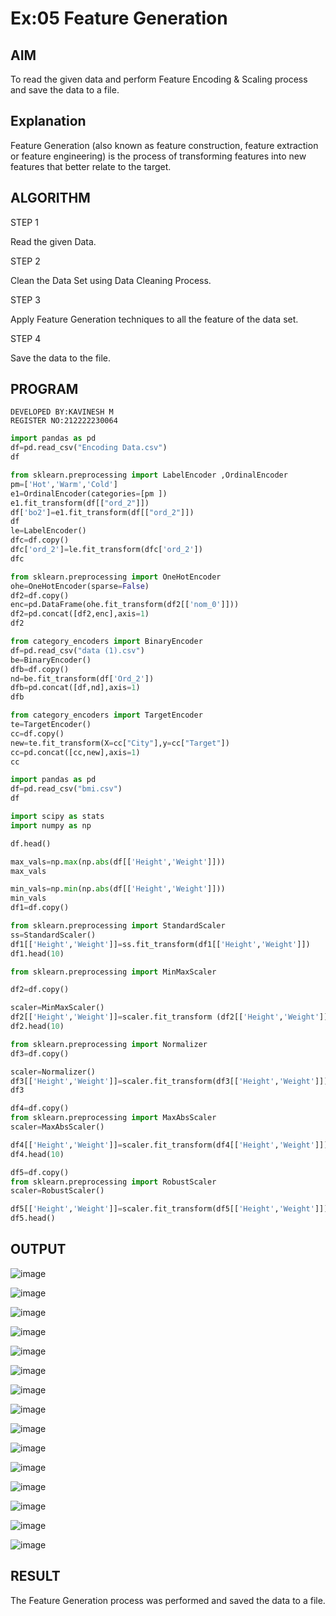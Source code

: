 # Ex:05 Feature Generation
## AIM
To read the given data and perform  Feature Encoding & Scaling process and save the data to a file.

## Explanation

Feature Generation (also known as feature construction, feature extraction or feature engineering) is the process of transforming features into new features that better relate to the target.

## ALGORITHM

STEP 1

Read the given Data.

STEP 2

Clean the Data Set using Data Cleaning Process.

STEP 3

Apply Feature Generation techniques to all the feature of the data set.

STEP 4

Save the data to the file.
## PROGRAM
```
DEVELOPED BY:KAVINESH M
REGISTER NO:212222230064
```
```python
import pandas as pd
df=pd.read_csv("Encoding Data.csv")
df

from sklearn.preprocessing import LabelEncoder ,OrdinalEncoder
pm=['Hot','Warm','Cold']
e1=OrdinalEncoder(categories=[pm ])
e1.fit_transform(df[["ord_2"]])
df['bo2']=e1.fit_transform(df[["ord_2"]])
df
le=LabelEncoder()
dfc=df.copy()
dfc['ord_2']=le.fit_transform(dfc['ord_2'])
dfc

from sklearn.preprocessing import OneHotEncoder
ohe=OneHotEncoder(sparse=False)
df2=df.copy()
enc=pd.DataFrame(ohe.fit_transform(df2[['nom_0']]))
df2=pd.concat([df2,enc],axis=1)
df2

from category_encoders import BinaryEncoder
df=pd.read_csv("data (1).csv")
be=BinaryEncoder()
dfb=df.copy()
nd=be.fit_transform(df['Ord_2'])
dfb=pd.concat([df,nd],axis=1)
dfb

from category_encoders import TargetEncoder
te=TargetEncoder()
cc=df.copy()
new=te.fit_transform(X=cc["City"],y=cc["Target"])
cc=pd.concat([cc,new],axis=1)
cc

import pandas as pd
df=pd.read_csv("bmi.csv")
df

import scipy as stats
import numpy as np

df.head()

max_vals=np.max(np.abs(df[['Height','Weight']]))
max_vals

min_vals=np.min(np.abs(df[['Height','Weight']]))
min_vals
df1=df.copy()

from sklearn.preprocessing import StandardScaler
ss=StandardScaler()
df1[['Height','Weight']]=ss.fit_transform(df1[['Height','Weight']])
df1.head(10)

from sklearn.preprocessing import MinMaxScaler

df2=df.copy()

scaler=MinMaxScaler()
df2[['Height','Weight']]=scaler.fit_transform (df2[['Height','Weight']])
df2.head(10)

from sklearn.preprocessing import Normalizer
df3=df.copy()

scaler=Normalizer()
df3[['Height','Weight']]=scaler.fit_transform(df3[['Height','Weight']])
df3

df4=df.copy()
from sklearn.preprocessing import MaxAbsScaler
scaler=MaxAbsScaler()

df4[['Height','Weight']]=scaler.fit_transform(df4[['Height','Weight']])
df4.head(10)

df5=df.copy()
from sklearn.preprocessing import RobustScaler
scaler=RobustScaler()

df5[['Height','Weight']]=scaler.fit_transform(df5[['Height','Weight']])
df5.head()
```
## OUTPUT
![image](https://github.com/kavinesh8476/ODD2023-Datascience-Ex-05/assets/118466561/86d6c7e0-4ccb-444e-be21-007d564961eb)

![image](https://github.com/kavinesh8476/ODD2023-Datascience-Ex-05/assets/118466561/a211ea1e-7038-4cd4-8a27-20d93a4c5df5)

![image](https://github.com/kavinesh8476/ODD2023-Datascience-Ex-05/assets/118466561/ceac1dd8-6c23-4830-bd95-a678b62da9ff)

![image](https://github.com/kavinesh8476/ODD2023-Datascience-Ex-05/assets/118466561/f6118f33-5421-4919-827a-b71863175989)

![image](https://github.com/kavinesh8476/ODD2023-Datascience-Ex-05/assets/118466561/03dbc217-e5e2-4f56-8348-0ecc9d256e33)

![image](https://github.com/kavinesh8476/ODD2023-Datascience-Ex-05/assets/118466561/558919ec-29d5-49fa-a271-153e833bd4fd)

![image](https://github.com/kavinesh8476/ODD2023-Datascience-Ex-05/assets/118466561/c9c8de9d-f5fb-444a-916a-ff4a06a9177a)

![image](https://github.com/kavinesh8476/ODD2023-Datascience-Ex-05/assets/118466561/f7f98c23-fe3d-429a-990d-dde89ad5f94a)

![image](https://github.com/kavinesh8476/ODD2023-Datascience-Ex-05/assets/118466561/3b72a6b8-a2bb-4f48-b781-583a21944aae)

![image](https://github.com/kavinesh8476/ODD2023-Datascience-Ex-05/assets/118466561/bd3b50d7-646a-4e55-ba01-7c8df83f2c65)

![image](https://github.com/kavinesh8476/ODD2023-Datascience-Ex-05/assets/118466561/7b70713e-537f-4228-9711-ccca210124fb)

![image](https://github.com/kavinesh8476/ODD2023-Datascience-Ex-05/assets/118466561/850891f4-dca7-45d1-9715-69cbf0054688)

![image](https://github.com/kavinesh8476/ODD2023-Datascience-Ex-05/assets/118466561/b4783f73-d90c-484d-80f9-daca467615ee)

![image](https://github.com/kavinesh8476/ODD2023-Datascience-Ex-05/assets/118466561/1ec063c6-7b05-4d50-a922-1a054049741b)

![image](https://github.com/kavinesh8476/ODD2023-Datascience-Ex-05/assets/118466561/467a6e3c-213e-48e6-8653-8d0d7dafba90)

## RESULT
The Feature Generation process was performed and saved the data to a file.

